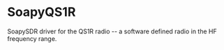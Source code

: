 # SoapyQS1R
SoapySDR driver for the QS1R radio -- a software defined radio in the HF frequency range.
